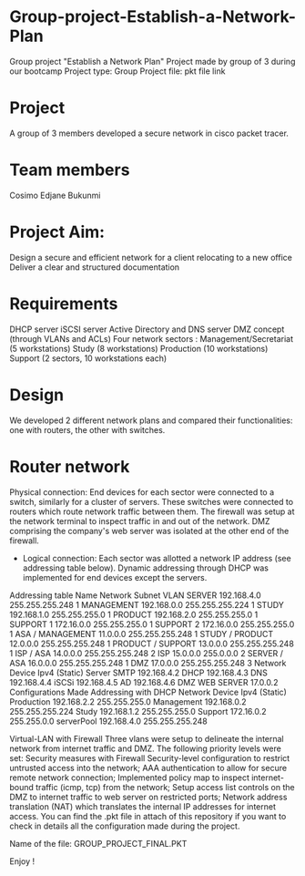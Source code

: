 # Group-project-Establish-a-Network-Plan
Group project "Establish a Network Plan" Project made by group of 3 during our bootcamp  Project type: Group Project file: pkt file link


# Project
A group of 3 members developed a secure network in cisco packet tracer.

# Team members
Cosimo
Edjane
Bukunmi

# Project Aim:

Design a secure and efficient network for a client relocating to a new office
Deliver a clear and structured documentation

# Requirements

DHCP server
iSCSI server
Active Directory and DNS server
DMZ concept (through VLANs and ACLs)
Four network sectors :
Management/Secretariat (5 workstations)
Study (8 workstations)
Production (10 workstations)
Support (2 sectors, 10 workstations each)

# Design
We developed 2 different network plans and compared their functionalities: one with routers, the other with switches.

# Router network
Physical connection: End devices for each sector were connected to a switch, similarly for a cluster of servers. These switches were connected to routers which route network traffic between them. The firewall was setup at the network terminal to inspect traffic in and out of the network. DMZ comprising the company's web server was isolated at the other end of the firewall.

* Logical connection: Each sector was allotted a network IP address (see addressing table below). Dynamic addressing through DHCP was implemented for end devices except the servers.

Addressing table
Name	Network	Subnet	VLAN
SERVER	192.168.4.0	255.255.255.248	1
MANAGEMENT	192.168.0.0	255.255.255.224	1
STUDY	192.168.1.0	255.255.255.0	1
PRODUCT	192.168.2.0	255.255.255.0	1
SUPPORT 1	172.16.0.0	255.255.255.0	1
SUPPORT 2	172.16.0.0	255.255.255.0	1
ASA / MANAGEMENT	11.0.0.0	255.255.255.248	1
STUDY / PRODUCT	12.0.0.0	255.255.255.248	1
PRODUCT / SUPPORT	13.0.0.0	255.255.255.248	1
ISP / ASA	14.0.0.0	255.255.255.248	2
ISP	15.0.0.0	255.0.0.0	2
SERVER / ASA	16.0.0.0	255.255.255.248	1
DMZ	17.0.0.0	255.255.255.248	3
Network	Device	Ipv4 (Static)
Server	SMTP	192.168.4.2
DHCP	192.168.4.3
DNS	192.168.4.4
iSCSi	192.168.4.5
AD	192.168.4.6
DMZ	WEB SERVER	17.0.0.2
Configurations Made
Addressing with DHCP
Network	Device	Ipv4 (Static)
Production	192.168.2.2	255.255.255.0
Management	192.168.0.2	255.255.255.224
Study	192.168.1.2	255.255.255.0
Support	172.16.0.2	255.255.0.0
serverPool	192.168.4.0	255.255.255.248

Virtual-LAN with Firewall
Three vlans were setup to delineate the internal network from internet traffic and DMZ. The following priority levels were set:
Security measures with Firewall
Security-level configuration to restrict untrusted access into the network;
AAA authentication to allow for secure remote network connection;
Implemented policy map to inspect internet-bound traffic (icmp, tcp) from the network;
Setup access list controls on the DMZ to internet traffic to web server on restricted ports;
Network address translation (NAT) which translates the internal IP addresses for internet access.
You can find the .pkt file in attach of this repository if you want to check in details all the configuration made during the project.

Name of the file: GROUP_PROJECT_FINAL.PKT

Enjoy !
